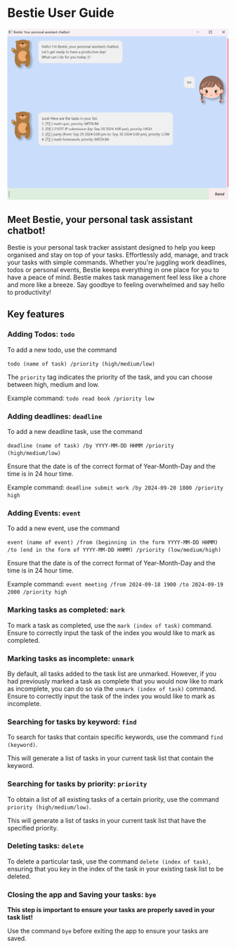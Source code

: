 # Bestie User Guide

![img.png](img.png)

## Meet Bestie, your personal task assistant chatbot!
Bestie is your personal task tracker assistant designed to help you keep organised and stay on top of your tasks. 
Effortlessly add, manage, and track your tasks with simple commands. Whether you're juggling work deadlines, 
todos or personal events, Bestie keeps everything in one place for you to have a peace of mind.
Bestie makes task management feel less like a chore and more like a breeze. Say goodbye to feeling overwhelmed and 
say hello to productivity!



## Key features
### Adding Todos: `todo`
To add a new todo, use the command 

`todo (name of task) /priority (high/medium/low)`

The `priority` tag indicates the priority of the task, and you can choose between high, medium and low.

Example command: `todo read book /priority low`

### Adding deadlines: `deadline`

To add a new deadline task, use the command

`deadline (name of task) /by YYYY-MM-DD HHMM /priority (high/medium/low)`

Ensure that the date is of the correct format of Year-Month-Day and the time is in 24 hour time. 

Example command: `deadline submit work /by 2024-09-20 1800 /priority high` 


### Adding Events: `event`

To add a new event, use the command 

`event (name of event) /from (beginning in the form YYYY-MM-DD HHMM) /to
(end in the form of YYYY-MM-DD HHMM) /priority (low/medium/high)`

Ensure that the date is of the correct format of Year-Month-Day and the time is in 24 hour time.

Example command: `event meeting /from 2024-09-18 1900 /to 2024-09-19 2000 /priority high`


### Marking tasks as completed: `mark`
To mark a task as completed, use the `mark (index of task)` command. Ensure to correctly input the task of the index 
you would like to mark as completed. 

### Marking tasks as incomplete: `unmark`
By default, all tasks added to the task list are unmarked. However, if you had previously marked 
a task as complete that you would now like to mark as incomplete, you can do so via the 
`unmark (index of task)` command. Ensure to correctly input the task of the index you would like to 
mark as incomplete. 

### Searching for tasks by keyword: `find` 
To search for tasks that contain specific keywords, use the command
`find (keyword)`.

This will generate a list of tasks in your current task list that contain the keyword.

### Searching for tasks by priority: `priority`
To obtain a list of all existing tasks of a certain priority, use the command 
`priority (high/medium/low)`. 

This will generate a list of tasks in your current task list that have the specified priority.


### Deleting tasks: `delete`
To delete a particular task, use the command `delete (index of task)`, ensuring that you key in 
the index of the task in your existing task list to be deleted.


### Closing the app and Saving your tasks: `bye` 
**This step is important to ensure your tasks are properly saved in your task list!**

Use the command `bye` before exiting the app to ensure your tasks are saved. 
